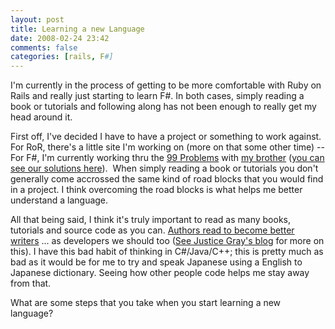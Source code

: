 ```yaml
---
layout: post
title: Learning a new Language
date: 2008-02-24 23:42
comments: false
categories: [rails, F#]
---
```

<p>
I&#39;m currently in the process of getting to be more comfortable with Ruby on Rails and really just starting to learn F#. In both cases, simply reading a book or tutorials and following along has not been enough to really get my head around it.
</p>
<p>
First off, I&#39;ve decided I have to have a project or something to work against. For RoR, there&#39;s a little site I&#39;m working on (more on that some other time) -- For F#, I&#39;m currently working thru the <a href="https://prof.ti.bfh.ch/hew1/informatik3/prolog/p-99/" target="_blank">99 Problems</a> with <a href="http://www.joellanciaux.com" target="_blank">my brother</a> (<a href="/99problems" target="_blank">you can see our solutions here</a>).&nbsp; When simply reading a book or tutorials you don&#39;t generally come accrossed the same kind of road blocks that you would find in a project. I think overcoming the road blocks is what helps me better understand a language.
</p>
<p>
All that being said, I think it&#39;s truly important to read as many books, tutorials and source code as you can. <a href="http://www.associatedcontent.com/article/13482/reading_to_become_a_better_writer.html" target="_blank">Authors read to become better writers</a> ... as developers we should too (<a href="http://graysmatter.codivation.com/HowIAmBecomingABetterDeveloperPart1OfInfinity.aspx" target="_blank">See Justice Gray&#39;s blog</a> for more on this). I have this bad habit of thinking in C#/Java/C++; this is pretty much as bad as it would be for me to try and speak Japanese using a English to Japanese dictionary. Seeing how other people code helps me stay away from that.&nbsp;
</p>
<p>
What are some steps that you take when you start learning a new language?&nbsp;
</p>

